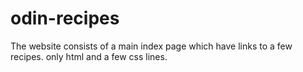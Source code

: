 # odin-recipes
The website consists of a main index page which have links to a few recipes.
only html and a few css lines.
